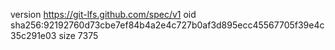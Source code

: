 version https://git-lfs.github.com/spec/v1
oid sha256:92192760d73cbe7ef84b4a2e4c727b0af3d895ecc45567705f39e4c35c291e03
size 7375
